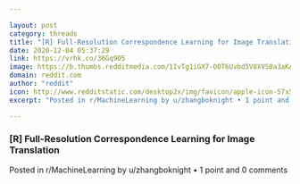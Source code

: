 ```yaml
---

layout: post
category: threads
title: "[R] Full-Resolution Correspondence Learning for Image Translation"
date: 2020-12-04 05:37:29
link: https://vrhk.co/36Gq9O5
image: https://b.thumbs.redditmedia.com/1IvTg1iGX7-OOT6Uvbd5V8XVS0a3aKACTfgywIEHo-I.jpg
domain: reddit.com
author: "reddit"
icon: http://www.redditstatic.com/desktop2x/img/favicon/apple-icon-57x57.png
excerpt: "Posted in r/MachineLearning by u/zhangboknight • 1 point and 0 comments"

---
```


### [R] Full-Resolution Correspondence Learning for Image Translation

Posted in r/MachineLearning by u/zhangboknight • 1 point and 0 comments